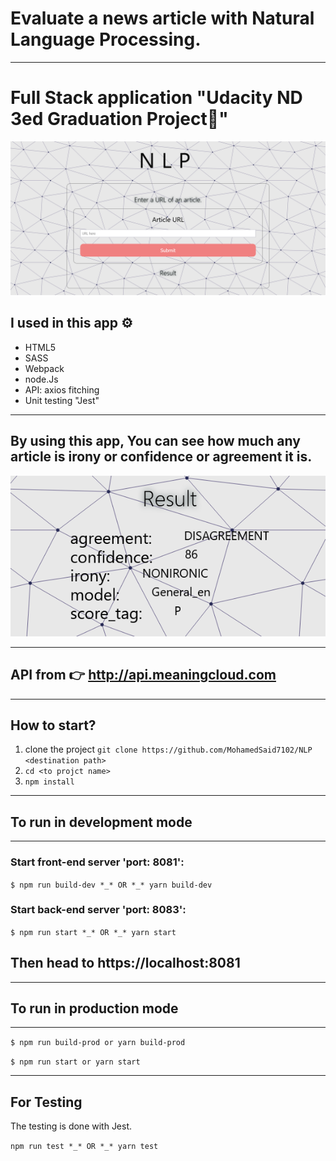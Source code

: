 # Evaluate a news article with Natural Language Processing.

---

# Full Stack application "Udacity ND 3ed Graduation Project🚀"

![Home page Img](/src/client/Illustration/HOme.png)

## I used in this app ⚙

- HTML5
- SASS
- Webpack
- node.Js
- API: axios fitching
- Unit testing "Jest"

---

## By using this app, You can see how much any article is irony or confidence or agreement it is.

![Home page Img](/src/client/Illustration/result.png)

---

## API from 👉 http://api.meaningcloud.com

---

## How to start?

1. clone the project `git clone https://github.com/MohamedSaid7102/NLP <destination path>`
2. `cd <to projct name>`
3. `npm install`

---

## To run in development mode

---

### Start front-end server 'port: 8081':

`$ npm run build-dev *_* OR *_* yarn build-dev`

### Start back-end server 'port: 8083':

`$ npm run start *_* OR *_* yarn start`

## Then head to https://localhost:8081

---

## To run in production mode

---

`$ npm run build-prod or yarn build-prod`

`$ npm run start or yarn start`

---

## For Testing

The testing is done with Jest.

`npm run test *_* OR *_* yarn test`
